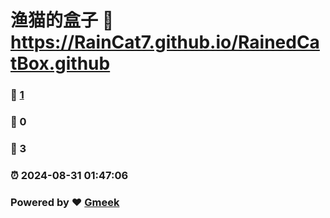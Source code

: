 # 渔猫的盒子 :link: https://RainCat7.github.io/RainedCatBox.github 
### :page_facing_up: [1](https://RainCat7.github.io/RainedCatBox.github/tag.html) 
### :speech_balloon: 0 
### :hibiscus: 3 
### :alarm_clock: 2024-08-31 01:47:06 
### Powered by :heart: [Gmeek](https://github.com/Meekdai/Gmeek)
